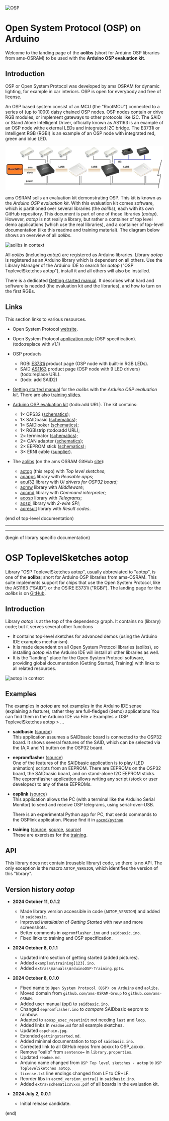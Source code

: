 ![OSP](extras/osp.jpg)
# Open System Protocol (OSP) on Arduino

Welcome to the landing page of the 
**aolibs** (short for Arduino OSP libraries from ams-OSRAM) to be used 
with the **Arduino OSP evaluation kit**.


## Introduction

OSP or Open System Protocol was developed by ams OSRAM for dynamic lighting,
for example in car interiors. OSP is open for everybody and free of license. 

An OSP based system consist of an MCU (the "RootMCU") connected to a series 
of (up to 1000) daisy chained OSP nodes. OSP nodes contain or drive RGB 
modules, or implement gateways to other protocols like I2C. The SAID or
Stand Alone Intelligent Driver, officially known as AS1163 is an example of
an OSP node withe external LEDs and integrated I2C bridge. The E3731i
or Intelligent RGB (RGBI) is an example of an OSP node with integrated red, 
green and blue LED.

![OSP chain](extras/ospchain.jpg)


ams OSRAM sells an evaluation kit demonstrating OSP. This kit is known as 
the _Arduino OSP evaluation kit_. With this evaluation kit comes 
software, which is partitioned over several libraries (the _aolibs_), 
each with its own GitHub repository. This document is part of one of those
libraries (_aotop_). However, _aotop_ is not really a library, but rather a 
container of top level demo applications (which use the real libraries),
and a container of top-level documentation (like this readme and training 
material). The diagram below shows an overview of all _aolibs_.

![aolibs in context](extras/aolibs.drawio.png)

All _aolibs_ (including _aotop_) are registered as Arduino libraries.
Library _aotop_ is registered as an Arduino library which is dependent 
on all others. 
Use the Library Manager of the Arduino IDE to search for _aotop_ 
("OSP ToplevelSketches aotop"), install it and all others will 
also be installed.


There is a dedicated [Getting started manual](gettingstarted.md).
It describes what hard and software is needed (the evaluation kit and 
the libraries), and how to turn on the first RGBs.


## Links

This section links to various resources.

- Open System Protocol [website](https://ams-osram.com/technology/open-system-protocol).

- Open System Protocol [application note](https://look.ams-osram.com/m/36bafc7159df087a/original/OSIRE-E3731i-Open-System-Protocol-1-0.pdf) (OSP specification). (todo:replace with v1.1)

- OSP products

  - RGBi [E3731i](https://ams-osram.com/products/leds/multi-color-leds/osram-osire-e3731i-krtbi-d2lm31-31) product page (OSP node with built-in RGB LEDs).
  - SAID [AS1163](https://ams-osram.com/news/blog/as1163-said-led-driver-connects-any-led-to-osp-automotive-lighting-network) product page (OSP node with 9 LED drivers) (todo:replace URL).
  - (todo: add SAID2)

- [Getting started manual](gettingstarted.md) for the 
  _aolibs_ with the _Arduino OSP evaluation kit_.
  There are also [training slides](extras/manuals/ArduinoOSP-Training.pptx).

- [Arduino OSP evaluation kit](todo) (todo:add URL). The kit contains:

  - 1× OPS32 ([schematics](extras/schematics/OSP32_complete_v9.pdf));
  - 1× SAIDbasic ([schematics](extras/schematics/SAIDbasic_complete_v7.1.pdf));
  - 1× SAIDlooker ([schematics](extras/schematics/SAIDLooker_complete_v3.1.pdf));
  - 1× RGBIstrip (todo:add URL);
  - 2× terminator ([schematics](extras/schematics/Terminator_complete_v1.2.pdf));
  - 2× CAN adapter ([schematics](extras/schematics/CANadapter_complete_v3.2.pdf));
  - 2× EEPROM stick ([schematics](extras/schematics/I2CEEPROMstick-schematics_v1.0.pdf));
  - 3× ERNI cable ([supplier](https://www.distrelec.nl/en/ribbon-cable-27mm-cores-200mm-black-erni-839017/p/14362654)).
  
- The [aolibs](https://github.com/orgs/ams-OSRAM/repositories?q=OSP_ao)
  (on the ams OSRAM GitHub [site](https://github.com/ams-OSRAM/)): 

  - [aotop](https://github.com/ams-OSRAM/OSP_aotop) (this repo) with _Top level sketches_;
  - [aoapps](https://github.com/ams-OSRAM/OSP_aoapps) library with _Reusable apps_;
  - [aoui32](https://github.com/ams-OSRAM/OSP_aoui32) library with _UI drivers for OSP32 board_;
  - [aomw](https://github.com/ams-OSRAM/OSP_aomw) library with _Middleware_;
  - [aocmd](https://github.com/ams-OSRAM/OSP_aocmd) library with _Command interpreter_;
  - [aoosp](https://github.com/ams-OSRAM/OSP_aoosp) library with _Telegrams_;
  - [aospi](https://github.com/ams-OSRAM/OSP_aospi) library with _2-wire SPI_;
  - [aoresult](https://github.com/ams-OSRAM/OSP_aoresult) library with _Result codes_.

  
(end of top-level documentation)

-----------------------------------------------------------------------------
-----------------------------------------------------------------------------

(begin of library specific documentation)


# OSP ToplevelSketches aotop

Library "OSP ToplevelSketches aotop", usually abbreviated to "aotop", 
is one of the **aolibs**; short for Arduino OSP libraries from ams-OSRAM.
This suite implements support for chips that use the Open System Protocol, 
like the AS1163 ("SAID") or the OSIRE E3731i ("RGBi").
The landing page for the _aolibs_ is on 
[GitHub](https://github.com/ams-OSRAM/OSP_aotop).


## Introduction

Library _aotop_ is at the top of the dependency graph.
It contains no (library) code; but it serves several other functions
- It contains top-level sketches for advanced demos 
  (using the Arduino IDE examples mechanism).
- It is made dependent on all Open System Protocol libraries (aolibs),
  so installing _aotop_ via the Arduino IDE will install all other 
  libraries as well.
- It is the "landing" place for the Open System Protocol software,
  providing global documentation (Getting Started, Training) with 
  links to all related resources.

![aotop in context](extras/aolibs-aotop.drawio.png)


## Examples

The examples in _aotop_ are not examples in the Arduino IDE sense 
(explaining a feature), rather they are full-fledged (demo) applications
You can find them in the Arduino IDE via 
File > Examples > OSP ToplevelSketches aotop > ...


- **saidbasic** ([source](examples/saidbasic))  
  This application assumes a SAIDbasic board is connected to the OSP32 board.
  It shows several features of the SAID, which can be selected via the 
  (A,X and Y) button on the OSP32 board.

- **eepromflasher** ([source](examples/eepromflasher))  
  One of the features of the SAIDbasic application is to play (LED animation)
  scripts from an EEPROM. There are EEPROMs on the OSP32 board, the SAIDbasic
  board, and on stand-alone I2C EEPROM sticks. The eepromflasher application
  allows writing any script (stock or user developed) to any of these EEPROMs.

- **osplink** ([source](examples/osplink))  
  This application allows the PC (with a terminal like the Arduino Serial Monitor)
  to send and receive OSP telegrams, using serial-over-USB.
  
  There is an experimental Python app for PC, that sends commands to the 
  OSPlink application. Please find it in 
  [`aocmd/python`](https://github.com/ams-OSRAM/OSP_aocmd/tree/main/python).

- **training** ([source](examples/training1), [source](examples/training2), [source](examples/training3))  
  These are exercises for the [training](extras/manuals/ArduinoOSP-Training.pptx).


## API

This library does not contain (reusable library) code, so there is no API.
The only exception is the macro `AOTOP_VERSION`, which identifies the 
version of this "library".


## Version history _aotop_

- **2024 October 11, 0.1.2**  
  - Made library version accessible in code (`AOTOP_VERSION`) and added to `saidbasic`.
  - Improved _Installation_ of _Getting Started_ with new and more screenshots.
  - Better comments in `eepromflasher.ino` and `saidbasic.ino`.
  - Fixed links to training and OSP specification.

- **2024 October 8, 0.1.1**  
  - Updated intro section of getting started (added pictures).
  - Added `examples\training[123].ino`.
  - Added `extras\manuals\ArduinoOSP-Training.pptx`.
  
- **2024 October 8, 0.1.0**  
  - Fixed name to `Open System Protocol (OSP) on Arduino` and `aolibs`.
  - Moved domain from `github.com/ams-OSRAM-Group` to `github.com/ams-OSRAM`.
  - Added user manual (ppt) to `saidbasic.ino`.
  - Changed `eepromflasher.ino` to _compare_ SAIDbasic eeprom to rainbow.
  - Adapted to `aoosp_exec_resetinit` not needing `last` and `loop`.
  - Added links in `readme.md` for all example sketches.
  - Updated `ospchain.jpg`.
  - Extended `gettingstarted.md`.
  - Added minimal documentation to top of `saidbasic.ino`.
  - Corrected link to all GitHub repos from aoxxx to OSP_aoxxx.
  - Remove "oalib" from `sentence=` in `library.properties`.
  - Updated `readme.md`.
  - Arduino name changed from `OSP Top level sketches - aotop` to `OSP ToplevelSketches aotop`.
  - `license.txt` line endings changed from LF to CR+LF.
  - Reorder libs in `aocmd_version_extra()` in `saidbasic.ino`.
  - Added `extra\schematics\xxx.pdf` of all boards in the evaluation kit.
  
- **2024 July 2, 0.0.1**  
  - Initial release candidate.


(end)
